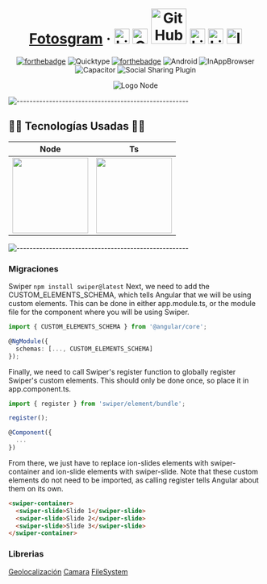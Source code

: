 <div align="center">

#  [Fotosgram](https://ionicframework.com/) &middot; [<img src="https://i.postimg.cc/wT4x8tWS/codepenblanco.png" alt="LinkedIn" class="footer-nav__link-image" height="30px" />](https://codepen.io/amarianjel/)   [<img src="https://i.postimg.cc/5NBMxTJX/github.png" alt="GitHub" class="footer-nav__link-image" height="30px" />](https://github.com/amarianjel)   [<img src="https://i.postimg.cc/1Xj3mL3G/github-Pages-blanco.png" alt="GitHub" class="footer-nav__link-image" height="70px" style="margin-bottom: -20px;"/>](https://amarianjel.github.io/Portfolio/)  [<img src="https://i.postimg.cc/J7BLFtdc/linkedin.png" alt="LinkedIn" class="footer-nav__link-image" height="30px" />](https://www.linkedin.com/in/amarianjel/)   [<img src="https://i.postimg.cc/1zqYRTyp/facebook.png" alt="LinkedIn" class="footer-nav__link-image" height="30px" />](https://www.facebook.com/Abraham13071993/)   [<img src="https://i.postimg.cc/sfJtqS4W/instagram.png" alt="Instagram" class="footer-nav__link-image" height="30px" />](https://www.instagram.com/abr_marianjel/)
[![forthebadge](https://img.shields.io/badge/Made%20with-Ionic-blue.svg)](https://ionicframework.com/)
![Quicktype](https://img.shields.io/badge/Quicktype-%E2%9A%99%EF%B8%8F-orange)
[![forthebadge](https://img.shields.io/badge/Angular-%F0%9F%8C%8D-red.svg)](https://angular.io/)
![Android](https://img.shields.io/badge/Android-%F0%9F%93%B1-brightgreen)
![InAppBrowser](https://img.shields.io/badge/InAppBrowser-%F0%9F%8C%8F%F0%9F%93%B6-yellow)
![Capacitor](https://img.shields.io/badge/Capacitor-%F0%9F%94%8C-blueviolet)
![Social Sharing Plugin](https://img.shields.io/badge/Social%20Sharing%20Plugin-%E2%86%95%EF%B8%8F%F0%9F%94%BD-lightgrey)

</div>

<div>
  <p align="center">
    <img src="https://i.postimg.cc/wMRkmnnQ/ionic.png" alt="Logo Node">
  </p>
</div>

![-----------------------------------------------------](https://raw.githubusercontent.com/andreasbm/readme/master/assets/lines/rainbow.png)

## 👨‍💻 Tecnologías Usadas 👨‍💻
<table align="center">
  <thead>
    <tr>
      <th>Node</th>
      <th>Ts</th>
    </tr>
  </thead>
  <tbody>
    <tr>
      <td>
        <img src="https://i.postimg.cc/mDcHQN1y/Node.png" width="150px" />
      </td>
      <td>
        <img src="https://i.postimg.cc/MH7XDs6V/Ts.png" width="150px" />
      </td>
    </tr>
  </tbody>
</table>

![-----------------------------------------------------](https://raw.githubusercontent.com/andreasbm/readme/master/assets/lines/rainbow.png)

### Migraciones

Swiper
```npm install swiper@latest```
Next, we need to add the CUSTOM_ELEMENTS_SCHEMA, which tells Angular that we will be using custom elements. This can be done in either app.module.ts, or the module file for the component where you will be using Swiper.


```ts
import { CUSTOM_ELEMENTS_SCHEMA } from '@angular/core';

@NgModule({
  schemas: [..., CUSTOM_ELEMENTS_SCHEMA]
});
```
Finally, we need to call Swiper's register function to globally register Swiper's custom elements. This should only be done once, so place it in app.component.ts.
```ts
import { register } from 'swiper/element/bundle';

register();

@Component({
  ...
})
```
From there, we just have to replace ion-slides elements with swiper-container and ion-slide elements with swiper-slide. Note that these custom elements do not need to be imported, as calling register tells Angular about them on its own.
```html
<swiper-container>
  <swiper-slide>Slide 1</swiper-slide>
  <swiper-slide>Slide 2</swiper-slide>
  <swiper-slide>Slide 3</swiper-slide>
</swiper-container>
```

### Librerias
[Geolocalización](https://ionicframework.com/docs/native/geolocation)
[Camara](https://ionicframework.com/docs/native/camera)
[FileSystem](https://capacitorjs.com/docs/apis/filesystem)